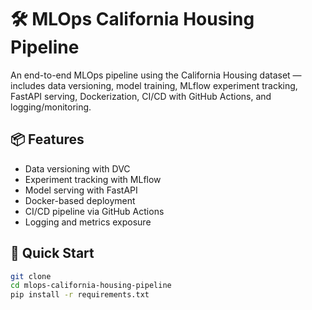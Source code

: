 # 🛠️ MLOps California Housing Pipeline

An end-to-end MLOps pipeline using the California Housing dataset — includes data versioning, model training, MLflow experiment tracking, FastAPI serving, Dockerization, CI/CD with GitHub Actions, and logging/monitoring.

## 📦 Features
- Data versioning with DVC
- Experiment tracking with MLflow
- Model serving with FastAPI
- Docker-based deployment
- CI/CD pipeline via GitHub Actions
- Logging and metrics exposure

## 🚀 Quick Start

```bash
git clone
cd mlops-california-housing-pipeline
pip install -r requirements.txt

